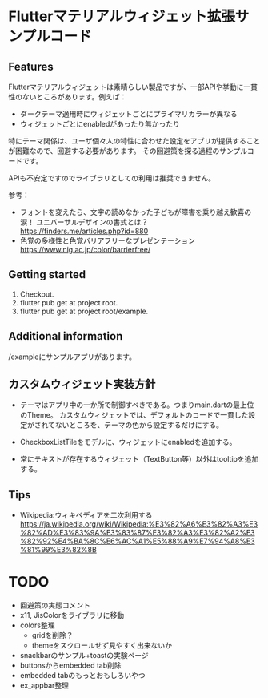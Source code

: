 # Flutterマテリアルウィジェット拡張サンプルコード

## Features

Flutterマテリアルウィジェットは素晴らしい製品ですが、一部APIや挙動に一貫性のないところがあります。例えば：

* ダークテーマ適用時にウィジェットごとにプライマリカラーが異なる
* ウィジェットごとにenabledがあったり無かったり

特にテーマ関係は、ユーザ個々人の特性に合わせた設定をアプリが提供することが困難なので、回避する必要があります。
その回避策を探る過程のサンプルコードです。

APIも不安定ですのでライブラリとしての利用は推奨できません。

参考：
* フォントを変えたら、文字の読めなかった子どもが障害を乗り越え歓喜の涙！ ユニバーサルデザインの書式とは？  
  https://finders.me/articles.php?id=880
* 色覚の多様性と色覚バリアフリーなプレゼンテーション  
  https://www.nig.ac.jp/color/barrierfree/

## Getting started

1. Checkout.
2. flutter pub get at project root.
3. flutter pub get at project root/example.

## Additional information

/exampleにサンプルアプリがあります。

## カスタムウィジェット実装方針

* テーマはアプリ中の一か所で制御すべきである。つまりmain.dartの最上位のTheme。
  カスタムウィジェットでは、デフォルトのコードで一貫した設定がされてないところを、テーマの色から設定するだけにする。

* CheckboxListTileをモデルに、ウィジェットにenabledを追加する。

* 常にテキストが存在するウィジェット（TextButton等）以外はtooltipを追加する。

## Tips

* Wikipedia:ウィキペディアを二次利用する  
  https://ja.wikipedia.org/wiki/Wikipedia:%E3%82%A6%E3%82%A3%E3%82%AD%E3%83%9A%E3%83%87%E3%82%A3%E3%82%A2%E3%82%92%E4%BA%8C%E6%AC%A1%E5%88%A9%E7%94%A8%E3%81%99%E3%82%8B

# TODO

* 回避策の実態コメント
* x11, JisColorをライブラリに移動
* colors整理
  * gridを削除？
  * themeをスクロールせず見やすく出来ないか
* snackbarのサンプル+toastの実験ページ
* buttonsからembedded tab削除
* embedded tabのもっとおもしろいやつ
* ex_appbar整理
